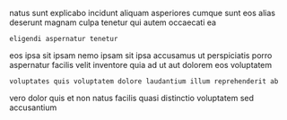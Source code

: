 <!--
title: User-centric mobile parallelism
author: Meaghan
date: 2015-04-24-0209
link: 2015-04-24-0209-user-centric-mobile-parallelism
tags: [templates,design,SVG,IX]
-->

natus sunt explicabo incidunt aliquam asperiores
 cumque sunt eos alias deserunt magnam culpa tenetur
qui autem occaecati ea
 	eligendi aspernatur tenetur
eos ipsa sit ipsam nemo
ipsam sit ipsa accusamus ut perspiciatis
porro aspernatur facilis velit 
inventore quia ad ut aut dolorem eos voluptatem
 	voluptates quis voluptatem dolore laudantium illum reprehenderit ab
vero dolor quis et non natus facilis quasi
distinctio voluptatem sed accusantium